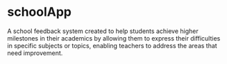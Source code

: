 # schoolApp
A school feedback system created to help students achieve higher milestones in their academics by allowing them to express their difficulties in specific subjects or topics, enabling teachers to address the areas that need improvement.
